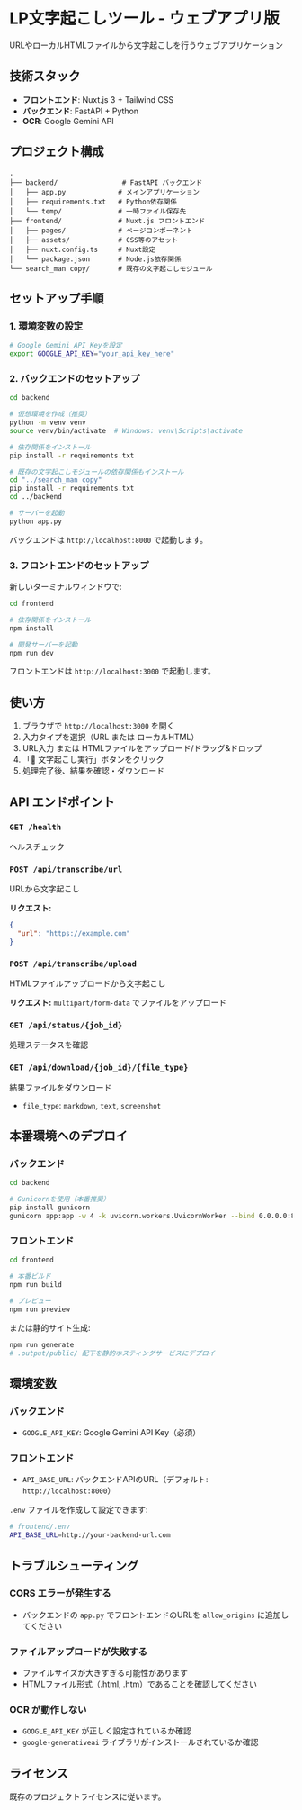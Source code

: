 # LP文字起こしツール - ウェブアプリ版

URLやローカルHTMLファイルから文字起こしを行うウェブアプリケーション

## 技術スタック

- **フロントエンド**: Nuxt.js 3 + Tailwind CSS
- **バックエンド**: FastAPI + Python
- **OCR**: Google Gemini API

## プロジェクト構成

```
.
├── backend/                # FastAPI バックエンド
│   ├── app.py             # メインアプリケーション
│   ├── requirements.txt   # Python依存関係
│   └── temp/              # 一時ファイル保存先
├── frontend/              # Nuxt.js フロントエンド
│   ├── pages/             # ページコンポーネント
│   ├── assets/            # CSS等のアセット
│   ├── nuxt.config.ts     # Nuxt設定
│   └── package.json       # Node.js依存関係
└── search_man copy/       # 既存の文字起こしモジュール
```

## セットアップ手順

### 1. 環境変数の設定

```bash
# Google Gemini API Keyを設定
export GOOGLE_API_KEY="your_api_key_here"
```

### 2. バックエンドのセットアップ

```bash
cd backend

# 仮想環境を作成（推奨）
python -m venv venv
source venv/bin/activate  # Windows: venv\Scripts\activate

# 依存関係をインストール
pip install -r requirements.txt

# 既存の文字起こしモジュールの依存関係もインストール
cd "../search_man copy"
pip install -r requirements.txt
cd ../backend

# サーバーを起動
python app.py
```

バックエンドは `http://localhost:8000` で起動します。

### 3. フロントエンドのセットアップ

新しいターミナルウィンドウで:

```bash
cd frontend

# 依存関係をインストール
npm install

# 開発サーバーを起動
npm run dev
```

フロントエンドは `http://localhost:3000` で起動します。

## 使い方

1. ブラウザで `http://localhost:3000` を開く
2. 入力タイプを選択（URL または ローカルHTML）
3. URL入力 または HTMLファイルをアップロード/ドラッグ&ドロップ
4. 「🚀 文字起こし実行」ボタンをクリック
5. 処理完了後、結果を確認・ダウンロード

## API エンドポイント

### `GET /health`
ヘルスチェック

### `POST /api/transcribe/url`
URLから文字起こし

**リクエスト:**
```json
{
  "url": "https://example.com"
}
```

### `POST /api/transcribe/upload`
HTMLファイルアップロードから文字起こし

**リクエスト:** `multipart/form-data` でファイルをアップロード

### `GET /api/status/{job_id}`
処理ステータスを確認

### `GET /api/download/{job_id}/{file_type}`
結果ファイルをダウンロード
- `file_type`: `markdown`, `text`, `screenshot`

## 本番環境へのデプロイ

### バックエンド

```bash
cd backend

# Gunicornを使用（本番推奨）
pip install gunicorn
gunicorn app:app -w 4 -k uvicorn.workers.UvicornWorker --bind 0.0.0.0:8000
```

### フロントエンド

```bash
cd frontend

# 本番ビルド
npm run build

# プレビュー
npm run preview
```

または静的サイト生成:

```bash
npm run generate
# .output/public/ 配下を静的ホスティングサービスにデプロイ
```

## 環境変数

### バックエンド
- `GOOGLE_API_KEY`: Google Gemini API Key（必須）

### フロントエンド
- `API_BASE_URL`: バックエンドAPIのURL（デフォルト: `http://localhost:8000`）

`.env` ファイルを作成して設定できます:

```bash
# frontend/.env
API_BASE_URL=http://your-backend-url.com
```

## トラブルシューティング

### CORS エラーが発生する
- バックエンドの `app.py` でフロントエンドのURLを `allow_origins` に追加してください

### ファイルアップロードが失敗する
- ファイルサイズが大きすぎる可能性があります
- HTMLファイル形式（.html, .htm）であることを確認してください

### OCR が動作しない
- `GOOGLE_API_KEY` が正しく設定されているか確認
- `google-generativeai` ライブラリがインストールされているか確認

## ライセンス

既存のプロジェクトライセンスに従います。
